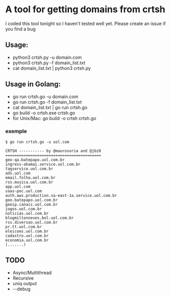 # A tool for getting domains from crtsh
I coded this tool tonight so I haven't tested well yet. Please create an issue if you find a bug

## Usage:
* python3 crtsh.py -u domain.com
* python3 crtsh.py -f domain_list.txt
* cat domain_list.txt | python3 crtsh.py

## Usage in Golang:
* go run crtsh.go -u domain.com
* go run crtsh.go -f domain_list.txt
* cat domain_list.txt | go run crtsh.go
* go build -o crtsh.exe crtsh.go
* for Unix/Mac: go build -o crtsh crtsh.go

### exemple
```
$ go run crtsh.go -u uol.com

CRTSH ----------- by @maurosoria and @jbz0
==========================================
geo-qa.batepapo.uol.com.br
ingress-akamai.service.uol.com.br
tagservice.uol.com.br
ads.uol.com
email.folha.uol.com.br
rss.musica.uol.com.br
app.uol.com
saas-poc.uol.com
auth.aws.production.sa-east-1a.service.uol.com.br
geo.batepapo.uol.com.br
geoip.canais.uol.com.br
jogos.uol.com.br
noticias.uol.com.br
blogmiltonneves.bol.uol.com.br
rss.diversao.uol.com.br
pr.tt.uol.com.br
eleicoes.uol.com.br
cadastro.uol.com.br
economia.uol.com.br
(.......)
```

## TODO
* Async/Multithread
* Recursive
* uniq output
* --debug
